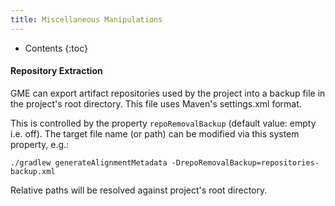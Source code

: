 ```yaml
---
title: Miscellaneous Manipulations
---
```


* Contents
{:toc}

#### Repository Extraction

GME can export artifact repositories used by the project into a backup file
in the project's root directory. This file uses Maven's settings.xml format.

This is controlled by the property `repoRemovalBackup` (default value: empty i.e. off).
The target file name (or path) can be modified via this system property, e.g.:

```
./gradlew generateAlignmentMetadata -DrepoRemovalBackup=repositories-backup.xml
```

Relative paths will be resolved against project's root directory.
